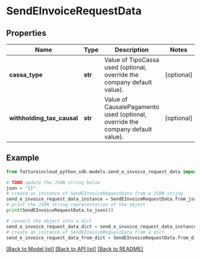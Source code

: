 # SendEInvoiceRequestData


## Properties

Name | Type | Description | Notes
------------ | ------------- | ------------- | -------------
**cassa_type** | **str** | Value of TipoCassa used (optional, override the company default value). | [optional] 
**withholding_tax_causal** | **str** | Value of CausalePagamento used (optional, override the company default value). | [optional] 

## Example

```python
from fattureincloud_python_sdk.models.send_e_invoice_request_data import SendEInvoiceRequestData

# TODO update the JSON string below
json = "{}"
# create an instance of SendEInvoiceRequestData from a JSON string
send_e_invoice_request_data_instance = SendEInvoiceRequestData.from_json(json)
# print the JSON string representation of the object
print(SendEInvoiceRequestData.to_json())

# convert the object into a dict
send_e_invoice_request_data_dict = send_e_invoice_request_data_instance.to_dict()
# create an instance of SendEInvoiceRequestData from a dict
send_e_invoice_request_data_from_dict = SendEInvoiceRequestData.from_dict(send_e_invoice_request_data_dict)
```
[[Back to Model list]](../README.md#documentation-for-models) [[Back to API list]](../README.md#documentation-for-api-endpoints) [[Back to README]](../README.md)


